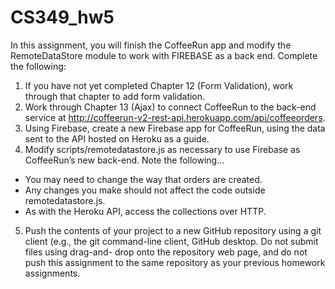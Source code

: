 # CS349_hw5

In this assignment, you will finish the CoffeeRun app and modify the RemoteDataStore module to
work with FIREBASE as a back end.
Complete the following:
1. If you have not yet completed Chapter 12 (Form Validation), work through that chapter to add
form validation.
2. Work through Chapter 13 (Ajax) to connect CoffeeRun to the back-end service at
http://coffeerun-v2-rest-api.herokuapp.com/api/coffeeorders.
3. Using Firebase, create a new Firebase app for CoffeeRun, using the data sent to the API
hosted on Heroku as a guide.
4. Modify scripts/remotedatastore.js as necessary to use Firebase as CoffeeRun’s new back-end.
Note the following...
- You may need to change the way that orders are created.
- Any changes you make should not affect the code outside remotedatastore.js.
- As with the Heroku API, access the collections over HTTP.
5. Push the contents of your project to a new GitHub repository using a git client (e.g., the git
command-line client, GitHub desktop. Do not submit files using drag-and- drop onto the repository
web page, and do not push this assignment to the same repository as your previous homework
assignments.
